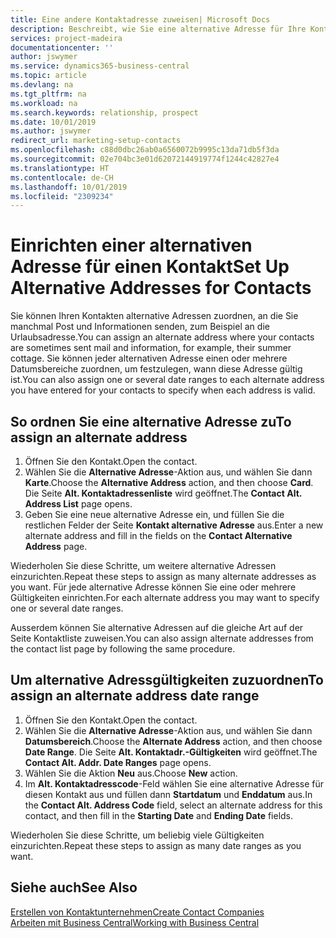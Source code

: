 ```yaml
---
title: Eine andere Kontaktadresse zuweisen| Microsoft Docs
description: Beschreibt, wie Sie eine alternative Adresse für Ihre Kontakte zuweisen, an die Sie manchmal Informationen senden.
services: project-madeira
documentationcenter: ''
author: jswymer
ms.service: dynamics365-business-central
ms.topic: article
ms.devlang: na
ms.tgt_pltfrm: na
ms.workload: na
ms.search.keywords: relationship, prospect
ms.date: 10/01/2019
ms.author: jswymer
redirect_url: marketing-setup-contacts
ms.openlocfilehash: c88d0dbc26ab0a6560072b9995c13da71db5f3da
ms.sourcegitcommit: 02e704bc3e01d62072144919774f1244c42827e4
ms.translationtype: HT
ms.contentlocale: de-CH
ms.lasthandoff: 10/01/2019
ms.locfileid: "2309234"
---
```

# <a name="set-up-alternative-addresses-for-contacts"></a><span data-ttu-id="58b9b-103">Einrichten einer alternativen Adresse für einen Kontakt</span><span class="sxs-lookup"><span data-stu-id="58b9b-103">Set Up Alternative Addresses for Contacts</span></span>
<span data-ttu-id="58b9b-104">Sie können Ihren Kontakten alternative Adressen zuordnen, an die Sie manchmal Post und Informationen senden, zum Beispiel an die Urlaubsadresse.</span><span class="sxs-lookup"><span data-stu-id="58b9b-104">You can assign an alternate address where your contacts are sometimes sent mail and information, for example, their summer cottage.</span></span> <span data-ttu-id="58b9b-105">Sie können jeder alternativen Adresse einen oder mehrere Datumsbereiche zuordnen, um festzulegen, wann diese Adresse gültig ist.</span><span class="sxs-lookup"><span data-stu-id="58b9b-105">You can also assign one or several date ranges to each alternate address you have entered for your contacts to specify when each address is valid.</span></span>

## <a name="to-assign-an-alternate-address"></a><span data-ttu-id="58b9b-106">So ordnen Sie eine alternative Adresse zu</span><span class="sxs-lookup"><span data-stu-id="58b9b-106">To assign an alternate address</span></span>
1. <span data-ttu-id="58b9b-107">Öffnen Sie den Kontakt.</span><span class="sxs-lookup"><span data-stu-id="58b9b-107">Open the contact.</span></span>
2. <span data-ttu-id="58b9b-108">Wählen Sie die **Alternative Adresse**-Aktion aus, und wählen Sie dann **Karte**.</span><span class="sxs-lookup"><span data-stu-id="58b9b-108">Choose the **Alternative Address** action, and then choose **Card**.</span></span> <span data-ttu-id="58b9b-109">Die Seite **Alt. Kontaktadressenliste** wird geöffnet.</span><span class="sxs-lookup"><span data-stu-id="58b9b-109">The **Contact Alt. Address List** page opens.</span></span>
3. <span data-ttu-id="58b9b-110">Geben Sie eine neue alternative Adresse ein, und füllen Sie die restlichen Felder der Seite **Kontakt alternative Adresse** aus.</span><span class="sxs-lookup"><span data-stu-id="58b9b-110">Enter a new alternate address and fill in the fields on the **Contact Alternative Address** page.</span></span>

<span data-ttu-id="58b9b-111">Wiederholen Sie diese Schritte, um weitere alternative Adressen einzurichten.</span><span class="sxs-lookup"><span data-stu-id="58b9b-111">Repeat these steps to assign as many alternate addresses as you want.</span></span> <span data-ttu-id="58b9b-112">Für jede alternative Adresse können Sie eine oder mehrere Gültigkeiten einrichten.</span><span class="sxs-lookup"><span data-stu-id="58b9b-112">For each alternate address you may want to specify one or several date ranges.</span></span>

<span data-ttu-id="58b9b-113">Ausserdem können Sie alternative Adressen auf die gleiche Art auf der Seite Kontaktliste zuweisen.</span><span class="sxs-lookup"><span data-stu-id="58b9b-113">You can also assign alternate addresses from the contact list page by following the same procedure.</span></span>

## <a name="to-assign-an-alternate-address-date-range"></a><span data-ttu-id="58b9b-114">Um alternative Adressgültigkeiten zuzuordnen</span><span class="sxs-lookup"><span data-stu-id="58b9b-114">To assign an alternate address date range</span></span>
1. <span data-ttu-id="58b9b-115">Öffnen Sie den Kontakt.</span><span class="sxs-lookup"><span data-stu-id="58b9b-115">Open the contact.</span></span>
2. <span data-ttu-id="58b9b-116">Wählen Sie die **Alternative Adresse**-Aktion aus, und wählen Sie dann **Datumsbereich**.</span><span class="sxs-lookup"><span data-stu-id="58b9b-116">Choose the **Alternate Address** action, and then choose **Date Range**.</span></span> <span data-ttu-id="58b9b-117">Die Seite **Alt. Kontaktadr.-Gültigkeiten** wird geöffnet.</span><span class="sxs-lookup"><span data-stu-id="58b9b-117">The **Contact Alt. Addr. Date Ranges** page opens.</span></span>
3. <span data-ttu-id="58b9b-118">Wählen Sie die Aktion **Neu** aus.</span><span class="sxs-lookup"><span data-stu-id="58b9b-118">Choose **New** action.</span></span>
4. <span data-ttu-id="58b9b-119">Im **Alt. Kontaktadresscode**-Feld wählen Sie eine alternative Adresse für diesen Kontakt aus und füllen dann **Startdatum** und **Enddatum** aus.</span><span class="sxs-lookup"><span data-stu-id="58b9b-119">In the **Contact Alt. Address Code** field, select an alternate address for this contact, and then fill in the **Starting Date** and **Ending Date** fields.</span></span>

<span data-ttu-id="58b9b-120">Wiederholen Sie diese Schritte, um beliebig viele Gültigkeiten einzurichten.</span><span class="sxs-lookup"><span data-stu-id="58b9b-120">Repeat these steps to assign as many date ranges as you want.</span></span>

## <a name="see-also"></a><span data-ttu-id="58b9b-121">Siehe auch</span><span class="sxs-lookup"><span data-stu-id="58b9b-121">See Also</span></span>
[<span data-ttu-id="58b9b-122">Erstellen von Kontaktunternehmen</span><span class="sxs-lookup"><span data-stu-id="58b9b-122">Create Contact Companies</span></span>](marketing-create-contact-companies.md)  
[<span data-ttu-id="58b9b-123">Arbeiten mit  Business Central</span><span class="sxs-lookup"><span data-stu-id="58b9b-123">Working with Business Central</span></span>](ui-work-product.md)
